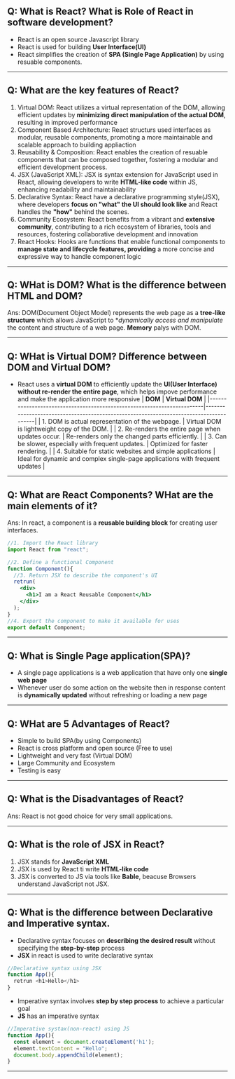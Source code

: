 ## Q: What is React? What is Role of React in software development?
- React is an open source Javascript library
- React is used for building **User Interface(UI)**
- React simplifies the creation of **SPA (Single Page Application)** by using resuable components.
******************************************************************************
## Q: What are the key features of React?
1. Virtual DOM: React utilizes a virtual representation of the DOM, allowing efficient updates by **minimizing direct manipulation of the actual DOM**, resulting in improved performance
2. Component Based Architecture: React structurs used interfaces as modular, reusable components, promoting a more maintainable and scalable approach to building appliaction
3. Reusability & Composition: React enables the creation of resuable components that can be composed together, fostering a modular and efficient development process.
4. JSX (JavaScript XML): JSX is syntax extension for JavaScript used in React, allowing developers to write **HTML-like code** within JS, enhancing readability and maintainability
5. Declarative Syntax: React have a declarative programming style(JSX), where developers **focus on "what" the UI should look like** and React handles the **"how"** behind the scenes. 
6. Community Ecosystem: React benefits from a vibrant and **extensive community**, contributing to a rich ecosystem of libraries, tools and resources, fostering collaborative development and innovation
7. React Hooks: Hooks are functions that enable functional components to **manage state and lifecycle features, providing** a more concise and expressive way to handle component logic
*********************************************************************************
## Q: WHat is DOM? What is the difference between HTML and DOM?
Ans: DOM(Document Object Model) represents the web page as a **tree-like structure** which allows JavaScript to **dynamically access and manipulate* the content and structure of a web page. **Memory** palys with DOM.
******************************************************************************
## Q: WHat is Virtual DOM? Difference between DOM and Virtual DOM?
- React uses a **virtual DOM** to efficiently update the **UI(User Interface)** **without re-render the entire page**, which helps impove performance and make the application more responsive
| **DOM**                                                                 | **Virtual DOM**                                                                      |
|------------------------------------------------------------------------|---------------------------------------------------------------------------------------|
| 1. DOM is actual representation of the webpage.                        | Virtual DOM is lightweight copy of the DOM.                                           |
| 2. Re-renders the entire page when updates occur.                      | Re-renders only the changed parts efficiently.                                        |
| 3. Can be slower, especially with frequent updates.                    | Optimized for faster rendering.                                                       |
| 4. Suitable for static websites and simple applications                | Ideal for dynamic and complex single-page applications with frequent updates         |
*****************************************************************************
## Q: What are React Components? WHat are the main elements of it?
Ans: In react, a component is a **reusable building block** for creating user interfaces.
```jsx
//1. Import the React library
import React from "react";

//2. Define a functional Component
function Component(){
  //3. Return JSX to describe the component's UI
  retrun(
    <div>
      <h1>I am a React Reusable Component</h1>
    </div>
  );
}
//4. Export the component to make it available for uses
export default Component;
```
**********************************************************************************
## Q: What is Single Page application(SPA)?
- A single page applications is a web application that have only one **single web page**
- Whenever user do some action on the website then in response content is **dynamically updated** without refreshing or loading a new page
*********************************************************************************
## Q: WHat are 5 Advantages of React?
- Simple to build SPA(by using Components)
- React is cross platform and open source (Free to use)
- Lightweight and very fast (Virtual DOM)
- Large Community and Ecosystem
- Testing is easy
**********************************************************************************
## Q: What is the Disadvantages of React?
Ans: React is not good choice for very small applications.
*******************************************************************************
## Q: What is the role of JSX in React?
1. JSX stands for **JavaScript XML**
2. JSX is used by React ti write **HTML-like code**
3. JSX is converted to JS via tools like **Bable**, beacuse Browsers understand JavaScript not JSX.
*******************************************************************************
## Q: What is the difference between Declarative and Imperative syntax.
- Declarative syntax focuses on **describing the desired result** without specifying the **step-by-step** process
- **JSX** in react is used to write declarative syntax
```jsx
//Declarative syntax using JSX
function App(){
  retrun <h1>Hello</h1>
}
```
- Imperative syntax involves **step by step process** to achieve a particular goal
- **JS** has an imperative syntax
```js
//Imperative systax(non-react) using JS
function App(){
  const element = document.createElement('h1');
  element.textContent = "Hello";
  document.body.appendChild(element);
}
```
********************************************************************************************






